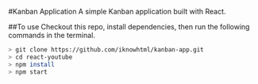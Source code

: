 #Kanban Application
A simple Kanban application built with React.

##To use
Checkout this repo, install dependencies, then run the following commands in the terminal.
````bash
> git clone https://github.com/iknowhtml/kanban-app.git
> cd react-youtube
> npm install
> npm start
````
